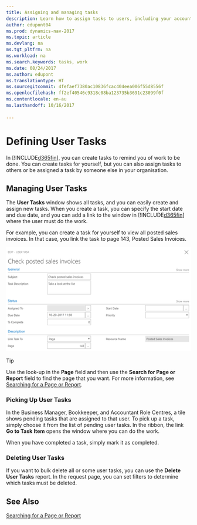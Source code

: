 ```yaml
---
title: Assigning and managing tasks
description: Learn how to assign tasks to users, including your accountant, in Dynamics NAV
author: edupont04
ms.prod: dynamics-nav-2017
ms.topic: article
ms.devlang: na
ms.tgt_pltfrm: na
ms.workload: na
ms.search.keywords: tasks, work
ms.date: 08/24/2017
ms.author: edupont
ms.translationtype: HT
ms.sourcegitcommit: 4fefaef7380ac10836fcac404eea006f55d8556f
ms.openlocfilehash: ff2ef40546c9318c08ba123735b3691c23099f0f
ms.contentlocale: en-au
ms.lasthandoff: 10/16/2017

---
```

# <a name="defining-user-tasks"></a>Defining User Tasks
In [!INCLUDE[d365fin](includes/d365fin_md.md)], you can create tasks to remind you of work to be done. You can create tasks for yourself, but you can also assign tasks to others or be assigned a task by someone else in your organisation.  

## <a name="managing-user-tasks"></a>Managing User Tasks
The **User Tasks** window shows all tasks, and you can easily create and assign new tasks. When you create a task, you can specify the start date and due date, and you can add a link to the window in [!INCLUDE[d365fin](includes/d365fin_md.md)] where the user must do the work.  

For example, you can create a task for yourself to view all posted sales invoices. In that case, you link the task to page 143, Posted Sales Invoices.  

![Example of a User Task](media/across-user-tasks/sample-user-task.png "Example of a user task")

> [!TIP]  
>  Use the look-up in the **Page** field and then use the **Search for Page or Report** field to find the page that you want. For more information, see [Searching for a Page or Report](ui-search.md).  

### <a name="picking-up-user-tasks"></a>Picking Up User Tasks
In the Business Manager, Bookkeeper, and Accountant Role Centres, a tile shows pending tasks that are assigned to that user. To pick up a task, simply choose it from the list of pending user tasks. In the ribbon, the link **Go to Task Item** opens the window where you can do the work.  

When you have completed a task, simply mark it as completed.  

### <a name="deleting-user-tasks"></a>Deleting User Tasks
If you want to bulk delete all or some user tasks, you can use the **Delete User Tasks** report. In the request page, you can set filters to determine which tasks must be deleted.  

## <a name="see-also"></a>See Also
[Searching for a Page or Report](ui-search.md)  

